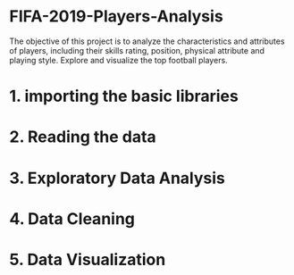 # FIFA-2019-Players-Analysis
The objective of this project is to analyze the characteristics and attributes of players, including their skills rating, position, physical attribute and playing style. Explore and visualize the top football players.

# 1. importing the basic libraries
# 2. Reading the data
# 3. Exploratory Data Analysis
# 4. Data Cleaning
# 5. Data Visualization 
